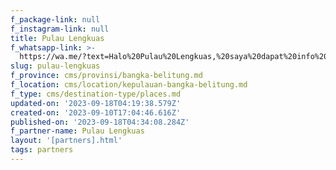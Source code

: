 ```yaml
---
f_package-link: null
f_instagram-link: null
title: Pulau Lengkuas
f_whatsapp-link: >-
  https://wa.me/?text=Halo%20Pulau%20Lengkuas,%20saya%20dapat%20info%20dari%20@loocale.id%20dan%20punya%20pertanyaan
slug: pulau-lengkuas
f_province: cms/provinsi/bangka-belitung.md
f_location: cms/location/kepulauan-bangka-belitung.md
f_type: cms/destination-type/places.md
updated-on: '2023-09-18T04:19:38.579Z'
created-on: '2023-09-10T17:04:46.616Z'
published-on: '2023-09-18T04:34:08.284Z'
f_partner-name: Pulau Lengkuas
layout: '[partners].html'
tags: partners
---
```



